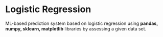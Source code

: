  # Logistic Regression
 
 ML-based prediction system based on logistic regression using **pandas, numpy, sklearn, matplotlib** libraries by assessing a given data set.
